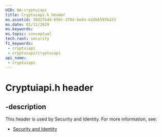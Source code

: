 ```yaml
---
UID: NA:cryptuiapi
title: Cryptuiapi.h header
ms.assetid: 38d27bdd-650c-370d-be6a-e2db65976a33
ms.date: 01/11/2019
ms.keywords: 
ms.topic: conceptual
tech.root: security
f1_keywords:
 - cryptuiapi
 - cryptuiapi/cryptuiapi
api_name:
 - cryptuiapi
---
```


# Cryptuiapi.h header


## -description

This header is used by Security and Identity. For more information, see:

- [Security and Identity](../_security/index.md)

